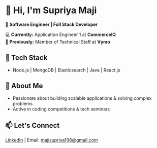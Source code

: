 # 👋 Hi, I'm Supriya Maji  
🚀 **Software Engineer | Full Stack Developer**  

💻 **Currently:** Application Engineer 1 at **CommerceIQ**  
🏢 **Previously:** Member of Technical Staff at **Vymo**  

## 🔹 Tech Stack  
- Node.js | MongoDB | Elasticsearch | Java | React.js  

## 🔹 About Me  
- Passionate about building scalable applications & solving complex problems  
- Active in coding competitions & tech seminars  

## 📫 Let's Connect  
[LinkedIn](https://www.linkedin.com/in/supriyamaji/) | Email: majisupriya198@gmail.com
